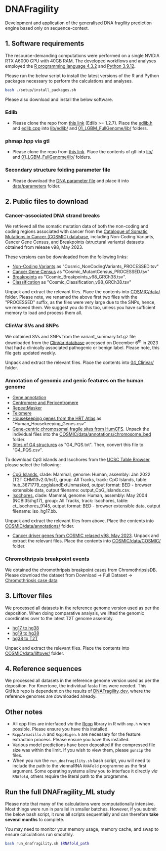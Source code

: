 # DNAFragility

Development and application of the generalised DNA fragility prediction engine based only on sequence-context.

## 1. Software requirements
The resource-demanding computations were performed on a single NVIDIA RTX A6000 GPU with 40GB RAM. The developed workflows and analyses employed the [R programming language 4.3.2](https://www.r-project.org/) and [Python 3.9.12](https://www.python.org/).

Please run the below script to install the latest versions of the R and Python packages necessary to perform the calculations and analyses. 

```bash
bash ./setup/install_packages.sh
```

Please also download and install the below software.

### Edlib
* Please clone the repo from [this link](https://github.com/Martinsos/edlib) (Edlib >= 1.2.7). Place the [edlib.h](https://github.com/Martinsos/edlib/tree/master/edlib/include) and [edlib.cpp](https://github.com/Martinsos/edlib/tree/master/edlib/src) into [lib/edlib/](https://github.com/SahakyanLab/DNAFragility_ML/tree/master/lib/edlib) and [01_LGBM_FullGenome/lib/](https://github.com/SahakyanLab/DNAFragility_ML/tree/master/01_LGBM_FullGenome/lib/edlib) folders.

### phmap.hpp via gtl
* Please clone the repo from [this link](https://github.com/greg7mdp/gtl). Place the contents of gtl into [lib/](https://github.com/SahakyanLab/DNAFragility_ML/tree/master/lib) and [01_LGBM_FullGenome/lib/](https://github.com/SahakyanLab/DNAFragility_ML/tree/master/lib) folders.

### Secondary structure folding parameter file
* Please download the [DNA parameter file](https://github.com/ViennaRNA/ViennaRNA/blob/master/misc/dna_mathews2004.par) and place it into [data/parameters](https://github.com/SahakyanLab/DNAFragility_ML/tree/master/data/parameters) folder.

## 2. Public files to download
### Cancer-associated DNA strand breaks
We retrieved all the somatic mutation data of both the non-coding and coding regions associated with cancer from the [Catalogue of Somatic Mutations in Cancer (COSMIC) database](https://cancer.sanger.ac.uk/cosmic/), including Non-Coding Variants, Cancer Gene Census, and Breakpoints (structural variants) datasets obtained from release v98, May 2023.

These versions can be downloaded from the following links:
* [Non-Coding Variants](https://cancer.sanger.ac.uk/cosmic/download/cosmic/v98/noncodingvariantstsv) as "Cosmic_NonCodingVariants_PROCESSED.tsv"
* [Cancer Gene Census](https://cancer.sanger.ac.uk/cosmic/download/cosmic/v98/cancergenecensus) as "Cosmic_MutantCensus_PROCESSED.tsv"
* [Breakpoints](https://cancer.sanger.ac.uk/cosmic/download/cosmic/v98/breakpoints) as "Cosmic_Breakpoints_v98_GRCh38.tsv".
* [Classification](https://cancer.sanger.ac.uk/cosmic/download/cosmic/v98/classification) as "Cosmic_Classification_v98_GRCh38.tsv"

Unpack and extract the relevant files. Place the contents into [COSMIC/data/](https://github.com/SahakyanLab/DNAFragility_ML/tree/master/COSMIC/data/COSMIC) folder. Please note, we renamed the above first two files with the "PROCESSED" suffix, as the files were very large due to the SNPs, hence, we removed them. We suggest you do this too, unless you have sufficient memory to load and process them all.

### ClinVar SVs and SNPs
We obtained SVs and SNPs from the variant_summary.txt.gz file downloaded from the [ClinVar database](https://ftp.ncbi.nlm.nih.gov/pub/clinvar/tab_delimited/variant_summary.txt.gz) accessed on December 6<sup>th</sup> in 2023 that had a clinically associated pathogenic or benign label. Please note, this file gets updated weekly.

Unpack and extract the relevant files. Place the contents into [04_ClinVar/](https://github.com/SahakyanLab/DNAFragility_ML/tree/master/04_ClinVar) folder. 

### Annotation of genomic and genic features on the human genome

* [Gene annotation](https://s3-us-west-2.amazonaws.com/human-pangenomics/T2T/CHM13/assemblies/annotation/chm13v2.0_RefSeq_Liftoff_v5.1.gff3.gz)
* [Centromere and Pericentromere](https://s3-us-west-2.amazonaws.com/human-pangenomics/T2T/CHM13/assemblies/annotation/chm13v2.0_censat_v2.0.bed)
* [RepeatMasker](https://s3-us-west-2.amazonaws.com/human-pangenomics/T2T/CHM13/assemblies/annotation/chm13v2.0_RepeatMasker_4.1.2p1.2022Apr14.bed)
* [Telomere](https://s3-us-west-2.amazonaws.com/human-pangenomics/T2T/CHM13/assemblies/annotation/chm13v2.0_telomere.bed)
* [Housekeeping genes from the HRT Atlas](https://housekeeping.unicamp.br/Housekeeping_GenesHuman.csv) as "Human_Housekeeping_Genes.csv"
* [Gene-centric chromosomal fragile sites from HumCFS](https://webs.iiitd.edu.in/raghava/humcfs/fragile_site_bed.zip). Unpack the individual files into the [COSMIC/data/annotations/chromosome_bed](https://github.com/SahakyanLab/DNAFragility_ML/tree/master/COSMIC/data/COSMIC/data/annotations/chromosome_bed) folder.
* [Sites of G4 structures](https://github.com/SahakyanLab/G4Damage/blob/master/raw_data/PQSdata.txt.gz) as "G4_PQS.txt". Then, convert this file to "G4_PQS.csv".

To download CpG islands and Isochores from the [UCSC Table Browser](https://genome.ucsc.edu/cgi-bin/hgTables/), please select the following:

* [CpG Islands.](https://genome.ucsc.edu/cgi-bin/hgTables/) clade: Mammal, genome: Human, assembly: Jan 2022 (T2T CHM13v2.0/hs1), group: All Tracks, track: CpG Islands, table: hub_3671779_cpgIslandExtUnmasked, output format: BED - browser extensible data, output filename: output_CpG_Islands.csv.
* [Isochores.](https://genome.ucsc.edu/cgi-bin/hgTables/) clade: Mammal, genome: Human, assembly: May 2004 (NCBI35/hg17), group: All Tracks, track: Isochores, table: ct_Isochores_9145, output format: BED - browser extensible data, output filename: iso_hg17.bb.

Unpack and extract the relevant files from above. Place the contents into [COSMIC/data/annotations/](https://github.com/SahakyanLab/DNAFragility_ML/tree/master/COSMIC/data/annotations) folder. 

* [Cancer driver genes from COSMIC relased v98, May 2023](https://cancer.sanger.ac.uk/cosmic/download/cosmic/v98/cancergenecensus). Unpack and extract the relevant files. Place the contents into [COSMIC/data/COSMIC/](https://github.com/SahakyanLab/DNAFragility_ML/tree/master/COSMIC/data/COSMIC) folder. 

### Chromothripsis breakpoint events

We obtained the chromothripsis breakpoint cases from ChromothripsisDB. Please download the dataset from Download -> Full Dataset -> [Chromothripsis case data](http://cailab.labshare.cn/ChromothripsisDB/download/)

## 3. Liftover files

We processed all datasets in the reference genome version used as per the deposition. When doing comparative analysis, we lifted the genomic coordinates over to the latest T2T genome assembly. 

* [hg17 to hg38](https://hgdownload.cse.ucsc.edu/goldenpath/hg17/liftOver/#:~:text=hg17ToHg38.over.chain.gz)
* [hg19 to hg38](https://hgdownload.soe.ucsc.edu/goldenPath/hg19/liftOver/#:~:text=hg19ToHg38.over.chain.gz)
* [hg38 to T2T](https://hgdownload.gi.ucsc.edu/hubs/GCA/009/914/755/GCA_009914755.4/liftOver/hg38-chm13v2.over.chain.gz)

Unpack and extract the relevant files. Place the contents into [COSMIC/data/liftover/](https://github.com/SahakyanLab/DNAFragility_ML/tree/master/COSMIC/data/liftover) folder. 

## 4. Reference sequences

We processed all datasets in the reference genome version used as per the deposition. For Kmertone, the individual fasta files were needed. This GitHub repo is dependent on the results of [DNAFragility_dev](https://github.com/SahakyanLab/DNAFragility_dev), where the reference genomes are downloaded already.

## Other notes

* All cpp files are interfaced *via* the [Rcpp](https://cran.r-project.org/web/packages/Rcpp/index.html) library in R with `omp.h` when possible. Please ensure you have this installed.
* `RcppArmadillo.h` and `RcppEigen.h` are necessary for the feature extraction process. Please ensure you have this installed.
* Various model predictions have been deposited if the compressed file size was within the limit. If you wish to view them, please `gunzip` the files.
* When you run the `run_dnafragility.sh` bash script, you will need to include the path to the viennaRNA `RNAFold` programme as the first argument. Some operating systems allow you to interface it directly *via* `RNAfold`, others require the literal path to the programme.

## Run the full DNAFragility_ML study

Please note that many of the calculations were computationally intensive. Most things were run in parallel in smaller batches. However, if you submit the below bash script, it runs all scripts sequentially and can therefore **take several months** to complete.

You may need to monitor your memory usage, memory cache, and swap to ensure calculations run smoothly.

```bash
bash run_dnafragility.sh $RNAfold_path
```
